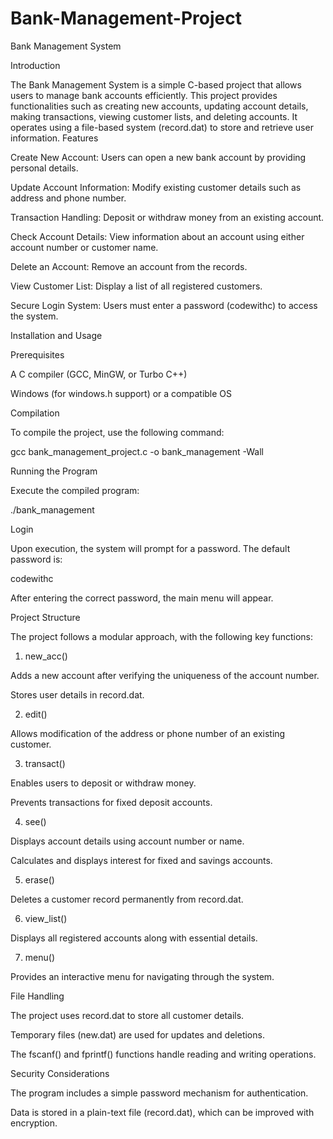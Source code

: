# Bank-Management-Project
Bank Management System

Introduction

The Bank Management System is a simple C-based project that allows users to manage bank accounts efficiently. This project provides functionalities such as creating new accounts, updating account details, making transactions, viewing customer lists, and deleting accounts. It operates using a file-based system (record.dat) to store and retrieve user information.
Features

Create New Account: Users can open a new bank account by providing personal details.

Update Account Information: Modify existing customer details such as address and phone number.

Transaction Handling: Deposit or withdraw money from an existing account.

Check Account Details: View information about an account using either account number or customer name.

Delete an Account: Remove an account from the records.

View Customer List: Display a list of all registered customers.

Secure Login System: Users must enter a password (codewithc) to access the system.

Installation and Usage

Prerequisites

A C compiler (GCC, MinGW, or Turbo C++)

Windows (for windows.h support) or a compatible OS

Compilation

To compile the project, use the following command:

gcc bank_management_project.c -o bank_management -Wall

Running the Program

Execute the compiled program:

./bank_management

Login

Upon execution, the system will prompt for a password. The default password is:

codewithc

After entering the correct password, the main menu will appear.

Project Structure

The project follows a modular approach, with the following key functions:

1. new_acc()

Adds a new account after verifying the uniqueness of the account number.

Stores user details in record.dat.

2. edit()

Allows modification of the address or phone number of an existing customer.

3. transact()

Enables users to deposit or withdraw money.

Prevents transactions for fixed deposit accounts.

4. see()

Displays account details using account number or name.

Calculates and displays interest for fixed and savings accounts.

5. erase()

Deletes a customer record permanently from record.dat.

6. view_list()

Displays all registered accounts along with essential details.

7. menu()

Provides an interactive menu for navigating through the system.

File Handling

The project uses record.dat to store all customer details.

Temporary files (new.dat) are used for updates and deletions.

The fscanf() and fprintf() functions handle reading and writing operations.

Security Considerations

The program includes a simple password mechanism for authentication.

Data is stored in a plain-text file (record.dat), which can be improved with encryption.
